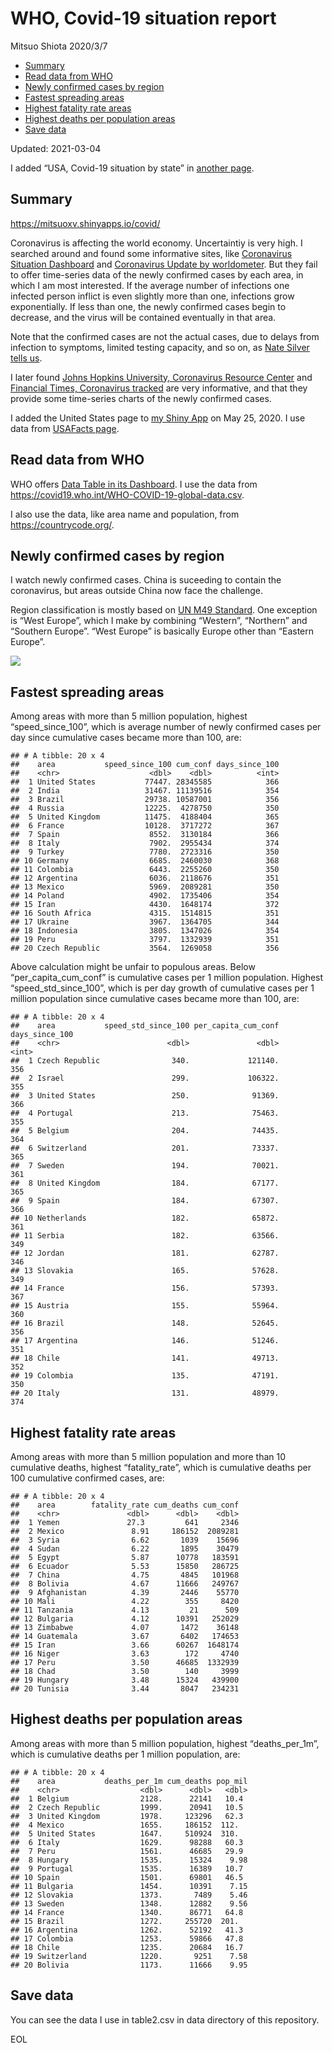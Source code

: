 WHO, Covid-19 situation report
================
Mitsuo Shiota
2020/3/7

-   [Summary](#summary)
-   [Read data from WHO](#read-data-from-who)
-   [Newly confirmed cases by region](#newly-confirmed-cases-by-region)
-   [Fastest spreading areas](#fastest-spreading-areas)
-   [Highest fatality rate areas](#highest-fatality-rate-areas)
-   [Highest deaths per population
    areas](#highest-deaths-per-population-areas)
-   [Save data](#save-data)

Updated: 2021-03-04

I added “USA, Covid-19 situation by state” in [another page](USA.md).

## Summary

<https://mitsuoxv.shinyapps.io/covid/>

Coronavirus is affecting the world economy. Uncertaintiy is very high. I
searched around and found some informative sites, like [Coronavirus
Situation
Dashboard](https://who.maps.arcgis.com/apps/opsdashboard/index.html#/c88e37cfc43b4ed3baf977d77e4a0667)
and [Coronavirus Update by
worldometer](https://www.worldometers.info/coronavirus/). But they fail
to offer time-series data of the newly confirmed cases by each area, in
which I am most interested. If the average number of infections one
infected person inflict is even slightly more than one, infections grow
exponentially. If less than one, the newly confirmed cases begin to
decrease, and the virus will be contained eventually in that area.

Note that the confirmed cases are not the actual cases, due to delays
from infection to symptoms, limited testing capacity, and so on, as
[Nate Silver tells
us](https://fivethirtyeight.com/features/coronavirus-case-counts-are-meaningless/).

I later found [Johns Hopkins University, Coronavirus Resource
Center](https://coronavirus.jhu.edu/) and [Financial Times, Coronavirus
tracked](https://www.ft.com/content/a26fbf7e-48f8-11ea-aeb3-955839e06441)
are very informative, and that they provide some time-series charts of
the newly confirmed cases.

I added the United States page to [my Shiny
App](https://mitsuoxv.shinyapps.io/covid/) on May 25, 2020. I use data
from [USAFacts
page](https://usafacts.org/visualizations/coronavirus-covid-19-spread-map/).

## Read data from WHO

WHO offers [Data Table in its Dashboard](https://covid19.who.int/table).
I use the data from
<https://covid19.who.int/WHO-COVID-19-global-data.csv>.

I also use the data, like area name and population, from
<https://countrycode.org/>.

## Newly confirmed cases by region

I watch newly confirmed cases. China is suceeding to contain the
coronavirus, but areas outside China now face the challenge.

Region classification is mostly based on [UN M49
Standard](https://unstats.un.org/unsd/methodology/m49/). One exception
is “West Europe”, which I make by combining “Western”, “Northern” and
“Southern Europe”. “West Europe” is basically Europe other than “Eastern
Europe”.

![](README_files/figure-gfm/chart-1.png)<!-- -->

## Fastest spreading areas

Among areas with more than 5 million population, highest
“speed\_since\_100”, which is average number of newly confirmed cases
per day since cumulative cases became more than 100, are:

    ## # A tibble: 20 x 4
    ##    area           speed_since_100 cum_conf days_since_100
    ##    <chr>                    <dbl>    <dbl>          <int>
    ##  1 United States           77447. 28345585            366
    ##  2 India                   31467. 11139516            354
    ##  3 Brazil                  29738. 10587001            356
    ##  4 Russia                  12225.  4278750            350
    ##  5 United Kingdom          11475.  4188404            365
    ##  6 France                  10128.  3717272            367
    ##  7 Spain                    8552.  3130184            366
    ##  8 Italy                    7902.  2955434            374
    ##  9 Turkey                   7780.  2723316            350
    ## 10 Germany                  6685.  2460030            368
    ## 11 Colombia                 6443.  2255260            350
    ## 12 Argentina                6036.  2118676            351
    ## 13 Mexico                   5969.  2089281            350
    ## 14 Poland                   4902.  1735406            354
    ## 15 Iran                     4430.  1648174            372
    ## 16 South Africa             4315.  1514815            351
    ## 17 Ukraine                  3967.  1364705            344
    ## 18 Indonesia                3805.  1347026            354
    ## 19 Peru                     3797.  1332939            351
    ## 20 Czech Republic           3564.  1269058            356

Above calculation might be unfair to populous areas. Below
“per\_capita\_cum\_conf” is cumulative cases per 1 million population.
Highest “speed\_std\_since\_100”, which is per day growth of cumulative
cases per 1 million population since cumulative cases became more than
100, are:

    ## # A tibble: 20 x 4
    ##    area           speed_std_since_100 per_capita_cum_conf days_since_100
    ##    <chr>                        <dbl>               <dbl>          <int>
    ##  1 Czech Republic                340.             121140.            356
    ##  2 Israel                        299.             106322.            355
    ##  3 United States                 250.              91369.            366
    ##  4 Portugal                      213.              75463.            355
    ##  5 Belgium                       204.              74435.            364
    ##  6 Switzerland                   201.              73337.            365
    ##  7 Sweden                        194.              70021.            361
    ##  8 United Kingdom                184.              67177.            365
    ##  9 Spain                         184.              67307.            366
    ## 10 Netherlands                   182.              65872.            361
    ## 11 Serbia                        182.              63566.            349
    ## 12 Jordan                        181.              62787.            346
    ## 13 Slovakia                      165.              57628.            349
    ## 14 France                        156.              57393.            367
    ## 15 Austria                       155.              55964.            360
    ## 16 Brazil                        148.              52645.            356
    ## 17 Argentina                     146.              51246.            351
    ## 18 Chile                         141.              49713.            352
    ## 19 Colombia                      135.              47191.            350
    ## 20 Italy                         131.              48979.            374

## Highest fatality rate areas

Among areas with more than 5 million population and more than 10
cumulative deaths, highest “fatality\_rate”, which is cumulative deaths
per 100 cumulative confirmed cases, are:

    ## # A tibble: 20 x 4
    ##    area        fatality_rate cum_deaths cum_conf
    ##    <chr>               <dbl>      <dbl>    <dbl>
    ##  1 Yemen               27.3         641     2346
    ##  2 Mexico               8.91     186152  2089281
    ##  3 Syria                6.62       1039    15696
    ##  4 Sudan                6.22       1895    30479
    ##  5 Egypt                5.87      10778   183591
    ##  6 Ecuador              5.53      15850   286725
    ##  7 China                4.75       4845   101968
    ##  8 Bolivia              4.67      11666   249767
    ##  9 Afghanistan          4.39       2446    55770
    ## 10 Mali                 4.22        355     8420
    ## 11 Tanzania             4.13         21      509
    ## 12 Bulgaria             4.12      10391   252029
    ## 13 Zimbabwe             4.07       1472    36148
    ## 14 Guatemala            3.67       6402   174653
    ## 15 Iran                 3.66      60267  1648174
    ## 16 Niger                3.63        172     4740
    ## 17 Peru                 3.50      46685  1332939
    ## 18 Chad                 3.50        140     3999
    ## 19 Hungary              3.48      15324   439900
    ## 20 Tunisia              3.44       8047   234231

## Highest deaths per population areas

Among areas with more than 5 million population, highest
“deaths\_per\_1m”, which is cumulative deaths per 1 million population,
are:

    ## # A tibble: 20 x 4
    ##    area           deaths_per_1m cum_deaths pop_mil
    ##    <chr>                  <dbl>      <dbl>   <dbl>
    ##  1 Belgium                2128.      22141   10.4 
    ##  2 Czech Republic         1999.      20941   10.5 
    ##  3 United Kingdom         1978.     123296   62.3 
    ##  4 Mexico                 1655.     186152  112.  
    ##  5 United States          1647.     510924  310.  
    ##  6 Italy                  1629.      98288   60.3 
    ##  7 Peru                   1561.      46685   29.9 
    ##  8 Hungary                1535.      15324    9.98
    ##  9 Portugal               1535.      16389   10.7 
    ## 10 Spain                  1501.      69801   46.5 
    ## 11 Bulgaria               1454.      10391    7.15
    ## 12 Slovakia               1373.       7489    5.46
    ## 13 Sweden                 1348.      12882    9.56
    ## 14 France                 1340.      86771   64.8 
    ## 15 Brazil                 1272.     255720  201.  
    ## 16 Argentina              1262.      52192   41.3 
    ## 17 Colombia               1253.      59866   47.8 
    ## 18 Chile                  1235.      20684   16.7 
    ## 19 Switzerland            1220.       9251    7.58
    ## 20 Bolivia                1173.      11666    9.95

## Save data

You can see the data I use in table2.csv in data directory of this
repository.

EOL
